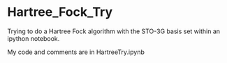 # Hartree_Fock_Try
Trying to do a Hartree Fock algorithm with the STO-3G basis set within an ipython notebook.

My code and comments are in HartreeTry.ipynb
